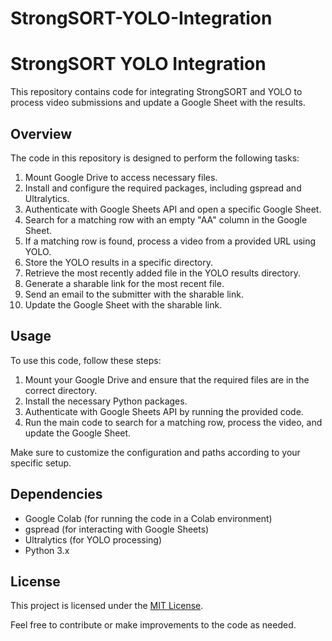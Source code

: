 # StrongSORT-YOLO-Integration

# StrongSORT YOLO Integration

This repository contains code for integrating StrongSORT and YOLO to process video submissions and update a Google Sheet with the results.

## Overview

The code in this repository is designed to perform the following tasks:

1. Mount Google Drive to access necessary files.
2. Install and configure the required packages, including gspread and Ultralytics.
3. Authenticate with Google Sheets API and open a specific Google Sheet.
4. Search for a matching row with an empty "AA" column in the Google Sheet.
5. If a matching row is found, process a video from a provided URL using YOLO.
6. Store the YOLO results in a specific directory.
7. Retrieve the most recently added file in the YOLO results directory.
8. Generate a sharable link for the most recent file.
9. Send an email to the submitter with the sharable link.
10. Update the Google Sheet with the sharable link.

## Usage

To use this code, follow these steps:

1. Mount your Google Drive and ensure that the required files are in the correct directory.
2. Install the necessary Python packages.
3. Authenticate with Google Sheets API by running the provided code.
4. Run the main code to search for a matching row, process the video, and update the Google Sheet.

Make sure to customize the configuration and paths according to your specific setup.

## Dependencies

- Google Colab (for running the code in a Colab environment)
- gspread (for interacting with Google Sheets)
- Ultralytics (for YOLO processing)
- Python 3.x

## License

This project is licensed under the [MIT License](LICENSE).

Feel free to contribute or make improvements to the code as needed.
